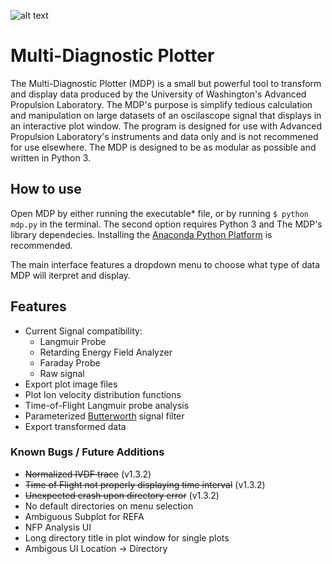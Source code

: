 ![alt text](https://raw.githubusercontent.com/hansmrtn/Multi-Diagnostic-Plotter/master/assets/ic_aplotter.png)
# Multi-Diagnostic Plotter

The Multi-Diagnostic Plotter (MDP) is a small but powerful tool to transform and display data produced by the University of Washington's Advanced Propulsion Laboratory. The MDP's purpose is simplify tedious calculation and manipulation on large datasets of an oscilascope signal that displays in an interactive plot window. The program is designed for use with Advanced Propulsion Laboratory's instruments and data only and is not recommened for use elsewhere. The MDP is designed to be as modular as possible and written in Python 3. 

## How to use

Open MDP by either running the executable* file, or by running `$ python mdp.py` in the terminal. The second option requires Python 3 and The MDP's library dependecies. Installing the [Anaconda Python Platform](https://www.anaconda.com/download/) is recommended. 

The main interface features a dropdown menu to choose what type of data MDP will iterpret and display.  

## Features
- Current Signal compatibility:
    - Langmuir Probe
    - Retarding Energy Field Analyzer
    - Faraday Probe
    - Raw signal 
- Export plot image files
- Plot Ion velocity distribution functions
- Time-of-Flight Langmuir probe analysis
- Parameterized [Butterworth](https://en.wikipedia.org/wiki/Butterworth_filter) signal filter
- Export transformed data

### Known Bugs / Future Additions
- ~~Normalized IVDF trace~~ (v1.3.2)
- ~~Time of Flight not properly displaying time interval~~ (v1.3.2)
- ~~Unexpected crash upon directory error~~ (v1.3.2)
- No default directories on menu selection
- Ambiguous Subplot for REFA
- NFP Analysis UI
- Long directory title in plot window for single plots
- Ambigous UI Location -> Directory
###
